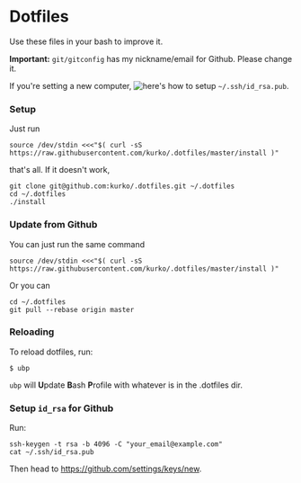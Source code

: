 # Dotfiles

Use these files in your bash to improve it.

**Important:** `git/gitconfig` has my nickname/email for Github. Please change
it.

If you're setting a new computer, ![here's how to setup](#setup-id-rsa) `~/.ssh/id_rsa.pub`.

### Setup

Just run

`source /dev/stdin <<<"$( curl -sS https://raw.githubusercontent.com/kurko/.dotfiles/master/install )"`

that's all. If it doesn't work, 

```
git clone git@github.com:kurko/.dotfiles.git ~/.dotfiles
cd ~/.dotfiles
./install
```

### Update from Github

You can just run the same command

`source /dev/stdin <<<"$( curl -sS https://raw.githubusercontent.com/kurko/.dotfiles/master/install )"`

Or you can

```
cd ~/.dotfiles
git pull --rebase origin master
```

### Reloading

To reload dotfiles, run:

`$ ubp`

`ubp` will **U**pdate **B**ash **P**rofile with whatever is in the .dotfiles
dir.

<a href="#setup-id-rsa"></a>
### Setup `id_rsa` for Github

Run:

    ssh-keygen -t rsa -b 4096 -C "your_email@example.com"
    cat ~/.ssh/id_rsa.pub

Then head to https://github.com/settings/keys/new.

